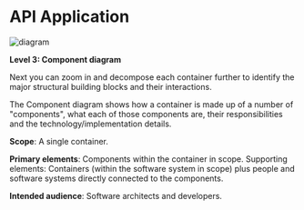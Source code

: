 # API Application

![diagram](https://www.plantuml.com/plantuml/svg/0/fLHDRzD04BtdLmmve4GopOKJ9zAqG54BKTFoSOh6wuczi1_Mp3WXGlntjBOR9r2XIfoytfrzy_Qzj_jQ55aRxqRFR32kAGWgrLfUpMQCkxFIQjNaZH2R69I2dfdePrYmnR1rJTtC5YzVB1q6lR-vdZbK4fqjNguNqTSnfFewOO-kvry_tj-jFr_TlLjVNxwz_70ncOv6YnWKRI2UI8qPZ5Ssb8vWYIN1lAwTDQWsXd46us-uHJ5iQmKC1J2XqJI_vBYr1GcWSw0LWGrA74WXn_3TXX8sJJ091PtLFMW4quX6JoomjPZsM8OTvP1pt0dnsNXwHCmdNZSnjwwbb5f-GOzimsbtSDPRfGAaoOKKelu76z_rwpy5RQsXKrf5di7u0XLp54fCRibXXmiFqx0o5NbCgokDJ0B9Hs0ghIYtrM339h9lnnbKA1KLW8rM5BGN7mnJaNxHIGPe38c0YwLaG6eIgzLUbFpwyeTEV2v9BhHXm-W9pljJToL7J99RSTDAP2BJGPuZFe1vR7JGfsqUcw2IWJ86mLR8WSSWp_eyDg50ta-mjXcCvykhapnDuUS80E2GqedOChG1B0DS1KX879qZJfnlFYtWbaI7wJGxToxkEaqb6PaWm8OqVDHvwJIO_j5vEDHutWzXrNYFl7yIZKC4Xo3jh5Q088ttaVUzpfPR9WSH_o8YP1gskayozCDXjRMkvdIESyBJx9z6cbCGgUWK2MLdQWQcmkwdHf5Tv6BmxPI6psM31WlwHv3WJLln2AavT9iXXju7Vy0uDQ9DJ6fzIwwt_qY1Uw47XTBwOD8nlJ-AXktjxRmbBE0vxDWgWSR4xlt5-U9emn5MTt5QmFJ2t5pFtjtTBLVZwUZNQDI2fmUoJ-b3sVlLnm-7kaFHKQ0UBMmh_HFG_1F0NbCeqWF_6m00)

**Level 3: Component diagram**

Next you can zoom in and decompose each container further to identify the major structural building blocks and their interactions.

The Component diagram shows how a container is made up of a number of "components", what each of those components are, their responsibilities and the technology/implementation details.

**Scope**: A single container.

**Primary elements**: Components within the container in scope.
Supporting elements: Containers (within the software system in scope) plus people and software systems directly connected to the components.

**Intended audience**: Software architects and developers.